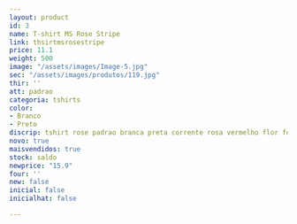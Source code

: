 ```yaml
---
layout: product
id: 3
name: T-shirt MS Rose Stripe
link: thsirtmsrosestripe
price: 11.1
weight: 500
image: "/assets/images/Image-5.jpg"
sec: "/assets/images/produtos/119.jpg"
thir: ''
att: padrao
categoria: tshirts
color:
- Branco
- Preto
discrip: tshirt rose padrao branca preta corrente rosa vermelho flor fotografia
novo: true
maisvendidos: true
stock: saldo
newprice: "15.9"
four: ''
new: false
inicial: false
inicialhat: false

---
```

